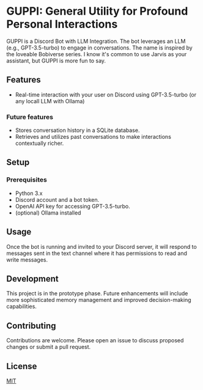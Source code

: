 # GUPPI: General Utility for Profound Personal Interactions

GUPPI is a Discord Bot with LLM Integration. The bot leverages an LLM (e.g., GPT-3.5-turbo) to engage in conversations. The name is inspired by the loveable Bobiverse series. I know it's common to use Jarvis as your assistant, but GUPPI is more fun to say.

## Features

- Real-time interaction with your user on Discord using GPT-3.5-turbo (or any locall LLM with Ollama)

### Future features
- Stores conversation history in a SQLite database.
- Retrieves and utilizes past conversations to make interactions contextually richer.

## Setup

### Prerequisites

- Python 3.x
- Discord account and a bot token.
- OpenAI API key for accessing GPT-3.5-turbo.
- (optional) Ollama installed

## Usage

Once the bot is running and invited to your Discord server, it will respond to messages sent in the text channel where it has permissions to read and write messages.

## Development

This project is in the prototype phase. Future enhancements will include more sophisticated memory management and improved decision-making capabilities.

## Contributing

Contributions are welcome. Please open an issue to discuss proposed changes or submit a pull request.

## License

[MIT](LICENSE)
